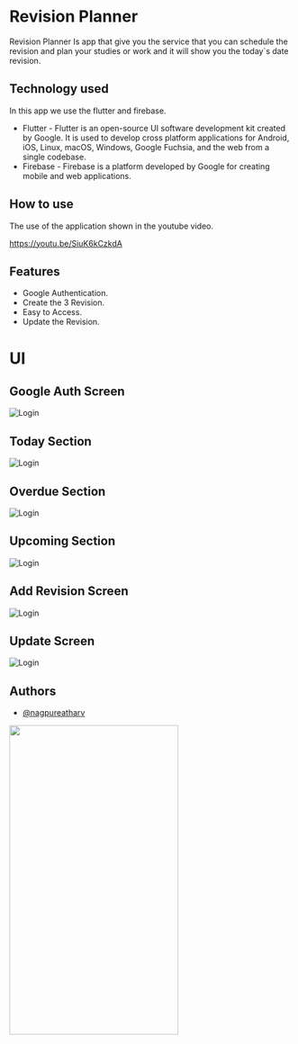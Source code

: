 
# Revision Planner

Revision Planner Is app that give you the service that you can schedule the revision and plan your studies or work and it will show you the today`s date revision.



## Technology used

In this app we use the flutter and firebase.

- Flutter - Flutter is an open-source UI software development kit created by Google. It is used to develop cross platform applications for Android, iOS, Linux, macOS, Windows, Google Fuchsia, and the web from a single codebase. 
- Firebase - Firebase is a platform developed by Google for creating mobile and web applications. 
## How to use

The use of the application shown in the youtube video.

https://youtu.be/SiuK6kCzkdA


## Features

- Google Authentication.
- Create the 3 Revision.
- Easy to Access.
- Update the Revision.



# UI

## Google Auth Screen 

![Login](https://github.com/nagpureatharv/Revision-Planner/blob/master/screenshots/GoogleAuth_Screen.png?raw=true)

## Today Section

![Login](https://github.com/nagpureatharv/Revision-Planner/blob/master/screenshots/Today_Screen.png?raw=true)

## Overdue Section

![Login](https://github.com/nagpureatharv/Revision-Planner/blob/master/screenshots/Overdue_Screen.png?raw=true)

## Upcoming Section

![Login](https://github.com/nagpureatharv/Revision-Planner/blob/master/screenshots/Upcoming_Screen.png?raw=true)

## Add Revision Screen

![Login](https://github.com/nagpureatharv/Revision-Planner/blob/master/screenshots/Add_Screen.png?raw=true)

## Update Screen

![Login](https://github.com/nagpureatharv/Revision-Planner/blob/master/screenshots/Update_Screen.png?raw=true)







## Authors

- [@nagpureatharv](https://github.com/nagpureatharv)

<img src="https://github.com/nagpureatharv/Revision-Planner/raw/master/screenshots/GoogleAuth_Screen.png?raw=true" width="300" height="550" />
